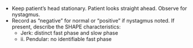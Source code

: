- Keep patient’s head stationary. Patient looks straight ahead. Observe for nystagmus.
- Record as “negative” for normal or “positive” if nystagmus noted. If present, describe the SHAPE characteristics:
	- Jerk: distinct fast phase and slow phase
	- ii. Pendular: no identifiable fast phase